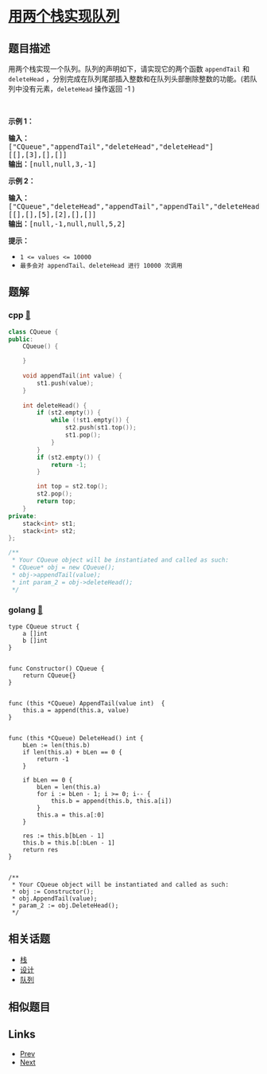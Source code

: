 
# [用两个栈实现队列](https://leetcode-cn.com/problems/yong-liang-ge-zhan-shi-xian-dui-lie-lcof)

## 题目描述

<p>用两个栈实现一个队列。队列的声明如下，请实现它的两个函数 <code>appendTail</code> 和 <code>deleteHead</code> ，分别完成在队列尾部插入整数和在队列头部删除整数的功能。(若队列中没有元素，<code>deleteHead</code>&nbsp;操作返回 -1 )</p>

<p>&nbsp;</p>

<p><strong>示例 1：</strong></p>

<pre><strong>输入：</strong>
[&quot;CQueue&quot;,&quot;appendTail&quot;,&quot;deleteHead&quot;,&quot;deleteHead&quot;]
[[],[3],[],[]]
<strong>输出：</strong>[null,null,3,-1]
</pre>

<p><strong>示例 2：</strong></p>

<pre><strong>输入：</strong>
[&quot;CQueue&quot;,&quot;deleteHead&quot;,&quot;appendTail&quot;,&quot;appendTail&quot;,&quot;deleteHead&quot;,&quot;deleteHead&quot;]
[[],[],[5],[2],[],[]]
<strong>输出：</strong>[null,-1,null,null,5,2]
</pre>

<p><strong>提示：</strong></p>

<ul>
	<li><code>1 &lt;= values &lt;= 10000</code></li>
	<li><code>最多会对&nbsp;appendTail、deleteHead 进行&nbsp;10000&nbsp;次调用</code></li>
</ul>


## 题解

### cpp [🔗](yong-liang-ge-zhan-shi-xian-dui-lie-lcof.cpp) 
```cpp
class CQueue {
public:
    CQueue() {

    }
    
    void appendTail(int value) {
        st1.push(value);
    }
    
    int deleteHead() {
        if (st2.empty()) {
            while (!st1.empty()) {
                st2.push(st1.top());
                st1.pop();
            }
        }
        if (st2.empty()) {
            return -1;
        }

        int top = st2.top();
        st2.pop();
        return top;
    }
private:
    stack<int> st1;
    stack<int> st2;
};

/**
 * Your CQueue object will be instantiated and called as such:
 * CQueue* obj = new CQueue();
 * obj->appendTail(value);
 * int param_2 = obj->deleteHead();
 */
```
### golang [🔗](yong-liang-ge-zhan-shi-xian-dui-lie-lcof.go) 
```golang
type CQueue struct {
    a []int
    b []int
}


func Constructor() CQueue {
    return CQueue{}
}


func (this *CQueue) AppendTail(value int)  {
    this.a = append(this.a, value)
}


func (this *CQueue) DeleteHead() int {
    bLen := len(this.b)
    if len(this.a) + bLen == 0 {
        return -1
    }

    if bLen == 0 {
        bLen = len(this.a)
        for i := bLen - 1; i >= 0; i-- {
            this.b = append(this.b, this.a[i])
        }
        this.a = this.a[:0]
    }

    res := this.b[bLen - 1]
    this.b = this.b[:bLen - 1]
    return res
}


/**
 * Your CQueue object will be instantiated and called as such:
 * obj := Constructor();
 * obj.AppendTail(value);
 * param_2 := obj.DeleteHead();
 */
```


## 相关话题

- [栈](../../tags/stack.md) 
- [设计](../../tags/design.md) 
- [队列](../../tags/queue.md) 


## 相似题目



## Links

- [Prev](../sum-lists-lcci/README.md) 
- [Next](../fei-bo-na-qi-shu-lie-lcof/README.md) 

